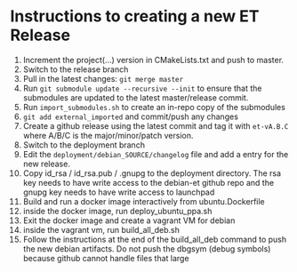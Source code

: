 # Instructions to creating a new ET Release

1. Increment the project(...) version in CMakeLists.txt and push to master.
2. Switch to the release branch
3. Pull in the latest changes: `git merge master`
4. Run `git submodule update --recursive --init` to ensure that the submodules are updated to the latest master/release commit.
5. Run `import_submodules.sh` to create an in-repo copy of the submodules
6. `git add external_imported` and commit/push any changes
7. Create a github release using the latest commit and tag it with `et-vA.B.C` where A/B/C is the major/minor/patch version.
8. Switch to the deployment branch
9. Edit the `deployment/debian_SOURCE/changelog` file and add a entry for the new release.
10. Copy id_rsa / id_rsa.pub / .gnupg to the deployment directory.  The rsa key needs to have write access to the debian-et github repo and the gnupg key needs to have write access to launchpad
11. Build and run a docker image interactively from ubuntu.Dockerfile
12. inside the docker image, run deploy_ubuntu_ppa.sh
13. Exit the docker image and create a vagrant VM for debian
14. inside the vagrant vm, run build_all_deb.sh
15. Follow the instructions at the end of the build_all_deb command to push the new debian artifacts.  Do not push the dbgsym (debug symbols) because github cannot handle files that large
